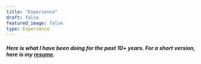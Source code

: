 ```yaml
---
title: "Experience"
draft: false
featured_image: false
type: Experience
---
```

##### Here is what I have been doing for the past 10+ years. For a short version, here is my [resume](/images/MaxenceMauduit_CV.pdf).

<!-- # Experiences
##### I've kept it short. I will add a more detailed case study later on.
### 1. [buzzvil (current)](#buzzvil)
### 2. [CMS](#cms-group)
### 3. [Freelance & School](#freelance-school)

# buzzvil

##### Seoul - 2014 to present

## Currently

Now, let's get back in time. Here is how things worked out for me at buzzvil over these past 6 years.



### Leading a mission team
Later last year I've started leading an amazing mission team called UXP (User eXPerience) with for goal to enhance our usability and test new features. The team consisted of 2 designers, 3 client engineers, 1 server engineer, and a PM. For many of us, it was the first time closely working with different fields and we learned a lot from this experience. We've made mistakes that make us all today much stronger than we were. The mission eventually ended up last July and merged with another team to help us move our inventory through our new vision. I've co-led this inventory Lab team that eventually ended recently, moving my focus to upcoming products.

## 2020
### A better business understanding
After being given a chance to lead a product team back in 2019, my responsibilities over product management increased. Throughout 2 different teams, I could improve my capacity to manage projects and cross-functional teams. The first mission team was co-led with my CEO, Young. I learned tons of things in a very short time. Once Young judged I could lead on my own, he put me in charge of a new team focused on the product I helped initiate in this previous mission. A truly great experience during which I could overcome some of the toughest learning curves I faced in my career. This year noted a slight move from Design even though I've never neglected my leadership responsibilities. In early 2021 eventually saw my position as Head of Design narrowed to Product Design in order to give myself a greater focus and take on new challenges as Product Owner.

---

3etnbsp-ux-designetnbsp-l-experience-utilisateur-au-service-des-apprentissagesetnbsp/video/3890/vue-etquot-votre-universite-d-entreprise-etquot-de-la-conception-de-methodes-a-la-conception-d-un-service/index.html) as well as being a UX designer part of a [panel of UX professionals (video in French)](https://uptv.univ-poitiers.fr/program/campus-europeen-d-ete-2013etnbsp-ux-designetnbsp-l-experience-utilisateur-au-service-des-apprentissagesetnbsp/video/3897/ux-designer-metier-ou-phenomene-de-mode-l-avis-des-professionnels/index.html).

---
After recruiting and onboarding another Designer to replace me, I've finally decided to end my journey in this Lab and in Paris to relocate myself to Seoul! ✈️ 🇰🇷

---
Later this year I've participated in an amazing workshop in KAIST, regrouping artists and designers from all over the world, engineer

---
